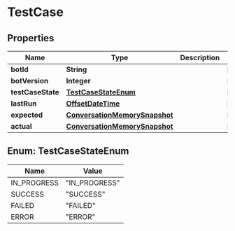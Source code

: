 
# TestCase

## Properties
Name | Type | Description | Notes
------------ | ------------- | ------------- | -------------
**botId** | **String** |  |  [optional]
**botVersion** | **Integer** |  |  [optional]
**testCaseState** | [**TestCaseStateEnum**](#TestCaseStateEnum) |  |  [optional]
**lastRun** | [**OffsetDateTime**](OffsetDateTime.md) |  |  [optional]
**expected** | [**ConversationMemorySnapshot**](ConversationMemorySnapshot.md) |  |  [optional]
**actual** | [**ConversationMemorySnapshot**](ConversationMemorySnapshot.md) |  |  [optional]


<a name="TestCaseStateEnum"></a>
## Enum: TestCaseStateEnum
Name | Value
---- | -----
IN_PROGRESS | &quot;IN_PROGRESS&quot;
SUCCESS | &quot;SUCCESS&quot;
FAILED | &quot;FAILED&quot;
ERROR | &quot;ERROR&quot;



